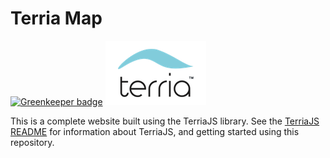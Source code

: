 Terria Map
==========

[![Greenkeeper badge](https://badges.greenkeeper.io/TerriaJS/TerriaMap.svg)](https://greenkeeper.io/)
![Terria logo](terria-logo.png "Terria logo")

This is a complete website built using the TerriaJS library. See the [TerriaJS README](https://github.com/TerriaJS/TerriaJS) for information about TerriaJS, and getting started using this repository.
